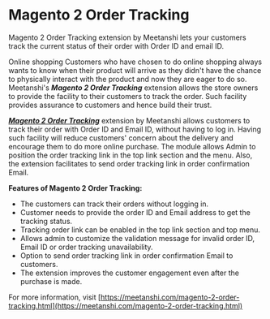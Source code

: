 # Magento 2 Order Tracking

Magento 2 Order Tracking extension by Meetanshi lets your customers track the current status of their order with Order ID and email ID.

Online shopping Customers who have chosen to do online shopping always wants to know when their product will arrive as they didn't have the chance to physically interact with the product and now they are eager to do so. Meetanshi's ***Magento 2 Order Tracking*** extension allows the store owners to provide the facility to their customers to track the order. Such facility provides assurance to customers and hence build their trust.

***[Magento 2 Order Tracking](https://meetanshi.com/magento-2-order-tracking.html)*** extension by Meetanshi allows customers to track their order with Order ID and Email ID, without having to log in. Having such facility will reduce customers' concern about the delivery and encourage them to do more online purchase. The module allows Admin to position the order tracking link in the top link section and the menu. Also, the extension facilitates to send order tracking link in order confirmation Email.


**Features of Magento 2 Order Tracking:**

* The customers can track their orders without logging in.
* Customer needs to provide the order ID and Email address to get the tracking status.
* Tracking order link can be enabled in the top link section and top menu.
* Allows admin to customize the validation message for invalid order ID, Email ID or order tracking unavailability.
* Option to send order tracking link in order confirmation Email to customers.
* The extension improves the customer engagement even after the purchase is made.

For more information, visit [https://meetanshi.com/magento-2-order-tracking.html](https://meetanshi.com/magento-2-order-tracking.html)
